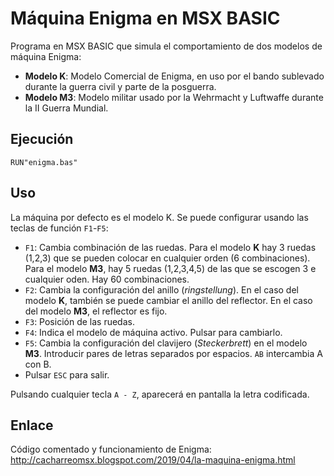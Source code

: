 # Máquina Enigma en MSX BASIC

Programa en MSX BASIC que simula el comportamiento de dos modelos de  máquina Enigma:

- **Modelo K**: Modelo Comercial de Enigma, en uso por el bando sublevado durante la guerra civil y parte de la posguerra.    
- **Modelo M3**: Modelo militar usado por la Wehrmacht y Luftwaffe durante la II Guerra Mundial.

## Ejecución

    RUN"enigma.bas"

## Uso

La máquina por defecto es el modelo K. Se puede configurar usando las teclas de función  `F1`-`F5`:

- `F1`: Cambia combinación de las ruedas. Para el modelo **K** hay 3 ruedas (1,2,3) que se pueden colocar en cualquier orden (6 combinaciones). Para el modelo **M3**, hay 5 ruedas (1,2,3,4,5) de las que se escogen 3 e cualquier oden. Hay 60 combinaciones.    
- `F2`: Cambia la configuración del anillo (*ringstellung*). En el caso del modelo **K**, también se puede cambiar el anillo del reflector. En el caso del modelo **M3**, el reflector es fijo.    
- `F3`: Posición de las ruedas.   
- `F4`: Indica el modelo de máquina activo. Pulsar para cambiarlo.   
- `F5`: Cambia la configuración del clavijero (*Steckerbrett*) en el modelo **M3**. Introducir pares de letras separados por espacios. `AB` intercambia A con B.   
- Pulsar `ESC` para salir.

Pulsando cualquier tecla `A - Z`, aparecerá en pantalla la letra codificada. 

## Enlace
Código comentado y funcionamiento de Enigma: http://cacharreomsx.blogspot.com/2019/04/la-maquina-enigma.html
